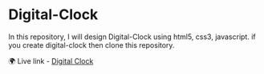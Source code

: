 # Digital-Clock
In this repository, I will design Digital-Clock using html5, css3, javascript. if you create digital-clock then clone this repository.

🌍 Live link - [Digital Clock](https://sujon-ahmed.github.io/Digital-Clock/)
